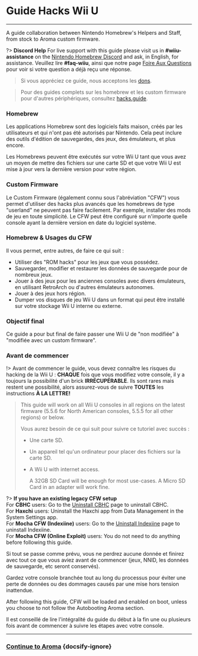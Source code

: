 # Guide Hacks Wii U
---
A guide collaboration between Nintendo Homebrew's Helpers and Staff, from stock to Aroma custom firmware.

?> **Discord Help** For live support with this guide please visit us in **#wiiu-assistance** on the [Nintendo Homebrew Discord](https://discord.gg/C29hYvh) and ask, in English, for assistance. Veuillez lire **#faq-wiiu**, ainsi que notre page [Foire Aux Questions](faq) pour voir si votre question a déjà reçu une réponse.

> Si vous appréciez ce guide, nous acceptons les [dons](donations).

> Pour des guides complets sur les homebrew et les custom firmware pour d'autres périphériques, consultez [hacks.guide](https://hacks.guide).

### Homebrew

Les applications Homebrew sont des logiciels faits maison, créés par les utilisateurs et qui n'ont pas été autorisés par Nintendo. Cela peut inclure des outils d'édition de sauvegardes, des jeux, des émulateurs, et plus encore.

Les Homebrews peuvent être exécutés sur votre Wii U tant que vous avez un moyen de mettre des fichiers sur une carte SD et que votre Wii U est mise à jour vers la dernière version pour votre région.

### Custom Firmware

Le Custom Firmware (également connu sous l'abréviation "CFW") vous permet d'utiliser des hacks plus avancés que les homebrews de type "userland" ne peuvent pas faire facilement. Par exemple, installer des mods de jeu en toute simplicité. Le CFW peut être configuré sur n'importe quelle console ayant la dernière version en date du logiciel système.

### Homebrew & Usages du CFW

Il vous permet, entre autres, de faire ce qui suit :

- Utiliser des "ROM hacks" pour les jeux que vous possédez.
- Sauvegarder, modifier et restaurer les données de sauvegarde pour de nombreux jeux.
- Jouer à des jeux pour les anciennes consoles avec divers émulateurs, en utilisant RetroArch ou d'autres émulateurs autonomes.
- Jouer à des jeux hors région.
- Dumper vos disques de jeu Wii U dans un format qui peut être installé sur votre stockage Wii U interne ou externe.


### Objectif final

Ce guide a pour but final de faire passer une Wii U de "non modifiée" à "modifiée avec un custom firmware".

### Avant de commencer

!> Avant de commencer le guide, vous devez connaître les risques du hacking de la Wii U : **CHAQUE** fois que vous modifiez votre console, il y a toujours la possibilité d'un brick **IRRÉCUPÉRABLE**. Ils sont rares mais restent une possibilité, alors assurez-vous de suivre **TOUTES** les instructions **À LA LETTRE!**
>
> This guide will work on all Wii U consoles in all regions on the latest firmware (5.5.6 for North American consoles, 5.5.5 for all other regions) or below.
> 
> Vous aurez besoin de ce qui suit pour suivre ce tutoriel avec succès :
> 
> - Une carte SD.
> - Un appareil tel qu'un ordinateur pour placer des fichiers sur la carte SD.
> - A Wii U with internet access.
>     
>     A 32GB SD Card will be enough for most use-cases. A Micro SD Card in an adapter will work fine.

?> **If you have an existing legacy CFW setup** </br> For **CBHC** users: Go to the [Uninstall CBHC](../uninstall-cbhc) page to uninstall CBHC. </br> For **Haxchi** users: Uninstall the Haxchi app from Data Management in the System Settings app. </br> For **Mocha CFW (Indexiine)** users: Go to the [Uninstall Indexiine](../uninstall-indexiine) page to uninstall Indexiine. </br> For **Mocha CFW (Online Exploit)** users: You do not need to do anything before following this guide.

Si tout se passe comme prévu, vous ne perdrez aucune donnée et finirez avec tout ce que vous aviez avant de commencer (jeux, NNID, les données de sauvegarde, etc seront conservés).

Gardez votre console branchée tout au long du processus pour éviter une perte de données ou des dommages causés par une mise hors tension inattendue.

After following this guide, CFW will be loaded and enabled on boot, unless you choose to not follow the Autobooting Aroma section.

Il est conseillé de lire l'intégralité du guide du début à la fin une ou plusieurs fois avant de commencer à suivre les étapes avec votre console.

---

### [Continue to Aroma](aroma/getting-started) {docsify-ignore}
